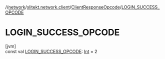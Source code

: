 //[network](../../../index.md)/[xlitekt.network.client](../index.md)/[ClientResponseOpcode](index.md)/[LOGIN_SUCCESS_OPCODE](-l-o-g-i-n_-s-u-c-c-e-s-s_-o-p-c-o-d-e.md)

# LOGIN_SUCCESS_OPCODE

[jvm]\
const val [LOGIN_SUCCESS_OPCODE](-l-o-g-i-n_-s-u-c-c-e-s-s_-o-p-c-o-d-e.md): [Int](https://kotlinlang.org/api/latest/jvm/stdlib/kotlin/-int/index.html) = 2
